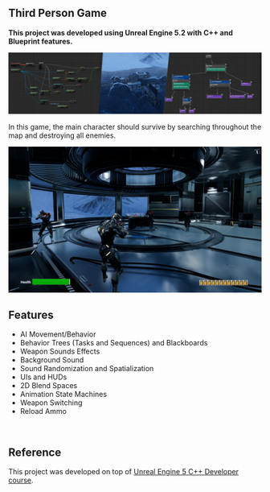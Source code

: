 ## Third Person Game

**This project was developed using Unreal Engine 5.2 with C++ and Blueprint features.**
<br />
 
<img src="Images/pic01.png" width=800>

In this game, the main character should survive by searching throughout the map and destroying all enemies. 
<br />

<img src="Images/pic02.png" width=800>

## Features

- AI Movement/Behavior
- Behavior Trees (Tasks and Sequences) and Blackboards
- Weapon Sounds Effects
- Background Sound
- Sound Randomization and Spatialization
- UIs and HUDs
- 2D Blend Spaces
- Animation State Machines
- Weapon Switching
- Reload Ammo
<br />

## Reference

This project was developed on top of [Unreal Engine 5 C++ Developer course](https://www.udemy.com/course/unrealcourse/).
